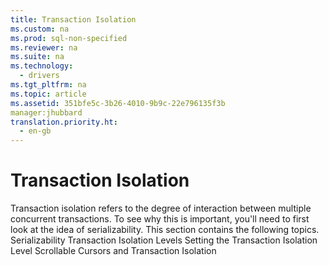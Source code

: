 ```yaml
---
title: Transaction Isolation
ms.custom: na
ms.prod: sql-non-specified
ms.reviewer: na
ms.suite: na
ms.technology: 
  - drivers
ms.tgt_pltfrm: na
ms.topic: article
ms.assetid: 351bfe5c-3b26-4010-9b9c-22e796135f3b
manager:jhubbard
translation.priority.ht: 
  - en-gb
---
```

# Transaction Isolation
<?xml version="1.0" encoding="utf-8"?>
<developerConceptualDocument xmlns="http://ddue.schemas.microsoft.com/authoring/2003/5" xmlns:xlink="http://www.w3.org/1999/xlink" xmlns:xsi="http://www.w3.org/2001/XMLSchema-instance" xsi:schemaLocation="http://ddue.schemas.microsoft.com/authoring/2003/5 http://dduestorage.blob.core.windows.net/ddueschema/developer.xsd">
  <introduction>
    <para>       <legacyItalic>Transaction isolation</legacyItalic> refers to the degree of interaction between multiple concurrent transactions. To see why this is important, you'll need to first look at the idea of serializability.</para>
    <para>This section contains the following topics.  </para>
    <list class="bullet">
      <listItem>
        <para>             <legacyLink xlink:href="142e4ac0-2977-4a2b-96ae-c9e5bd2c448a">Serializability</legacyLink>           </para>
      </listItem>
      <listItem>
        <para>             <legacyLink xlink:href="0d638d55-ffd0-48fb-834b-406f466214d4">Transaction Isolation Levels</legacyLink>           </para>
      </listItem>
      <listItem>
        <para>             <legacyLink xlink:href="64a037f0-5065-4f45-9669-6710404a540c">Setting the Transaction Isolation Level</legacyLink>           </para>
      </listItem>
      <listItem>
        <para>             <legacyLink xlink:href="f0216f4a-46e3-48ae-be0a-e2625e8403a6">Scrollable Cursors and Transaction Isolation</legacyLink>           </para>
      </listItem>
    </list>
  </introduction>
  <relatedTopics />
</developerConceptualDocument>